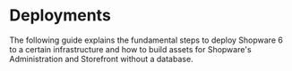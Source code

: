 # Deployments

The following guide explains the fundamental steps to deploy Shopware 6 to a certain infrastructure and how to build assets for Shopware's Administration and Storefront without a database.

